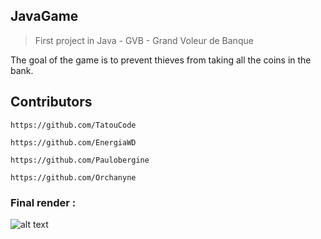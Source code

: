 ## JavaGame
>First project in Java - GVB - Grand Voleur de Banque

The goal of the game is to prevent thieves from taking all the coins in the bank.

## Contributors
```
https://github.com/TatouCode

https://github.com/EnergiaWD

https://github.com/Paulobergine

https://github.com/Orchanyne
```
### Final render :

![alt text](https://github.com/Orchanyne/ProjetS2Co/blob/master/unknown.png)
